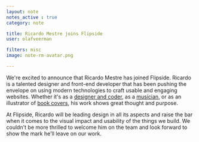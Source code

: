 ```yaml
---
layout: note
notes_active : true
category: note

title: Ricardo Mestre joins Flipside
user: olafveerman

filters: misc
image: note-rm-avatar.png

---
```

We're excited to announce that Ricardo Mestre has joined Flipside. Ricardo is a talented designer and front-end developer that has been pushing the envelope on using modern technologies to craft usable and engaging websites. Whether it's as a [designer and coder](http://duplos.org), as a [musician](http://soundcloud.com/ricardomestre), or as an illustrator of [book covers](http://indexebooks.com/o-corredor-de-fundo.html), his work shows great thought and purpose. 

At Flipside, Ricardo will be leading design in all its aspects and raise the bar when it comes to the visual impact and usability of the things we build. We couldn't be more thrilled to welcome him on the team and look forward to show the mark he'll leave on our work.